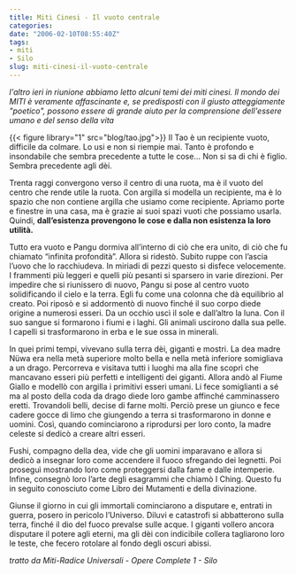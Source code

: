 ```yaml
---
title: Miti Cinesi - Il vuoto centrale
categories:
date: "2006-02-10T08:55:40Z"
tags:
- miti
- Silo
slug: miti-cinesi-il-vuoto-centrale
---
```


_l'altro ieri in riunione abbiamo letto alcuni temi dei miti cinesi. Il mondo dei MITI è veramente affascinante e, se predisposti con il giusto atteggiamente "poetico", possono essere di grande aiuto per la comprensione dell'essere umano e del senso della vita_

{{< figure library="1" src="blog/tao.jpg">}}
Il Tao è un recipiente vuoto, difficile da colmare. Lo usi e non si riempie mai. Tanto è profondo e insondabile che sembra precedente a tutte le cose... Non si sa di chi è figlio. Sembra precedente agli dèi.
  
Trenta raggi convergono verso il centro di una ruota, ma è il vuoto del centro che rende utile la ruota. Con argilla si modella un recipiente, ma è lo spazio che non contiene argilla che usiamo come recipiente. Apriamo porte e finestre in una casa, ma è grazie ai suoi spazi vuoti che possiamo usarla. Quindi, **dall’esistenza provengono le cose e dalla non esistenza la loro utilità.**

Tutto era vuoto e Pangu dormiva all’interno di ciò che era unito, di ciò che fu chiamato “infinita profondità”. Allora si ridestò. Subito ruppe con l’ascia l’uovo che lo racchiudeva. In miriadi di pezzi questo si disfece velocemente. I frammenti più leggeri e quelli più pesanti si sparsero in varie direzioni. Per impedire che si riunissero di nuovo, Pangu si pose al centro vuoto solidificando il cielo e la terra. Egli fu come una colonna che dà equilibrio al creato. Poi riposò e si addormentò di nuovo finché il suo corpo diede origine a numerosi esseri. Da un occhio uscì il sole e dall’altro la luna. Con il suo sangue si formarono i fiumi e i laghi. Gli animali uscirono dalla sua pelle. I capelli si trasformarono in erba e le sue ossa in minerali.

In quei primi tempi, vivevano sulla terra dèi, giganti e mostri. La dea madre Nüwa era nella metà superiore molto bella e nella metà inferiore somigliava a un drago. Percorreva e visitava tutti i luoghi ma alla fine scoprì che mancavano esseri più perfetti e intelligenti dei giganti. Allora andò al Fiume Giallo e modellò con argilla i primitivi esseri umani. Li fece somiglianti a sé ma al posto della coda da drago diede loro gambe affinché camminassero eretti. Trovandoli belli, decise di farne molti. Perciò prese un giunco e fece cadere gocce di limo che giungendo a terra si trasformarono in donne e uomini. Così, quando cominciarono a riprodursi per loro conto, la madre celeste si dedicò a creare altri esseri.

Fushi, compagno della dea, vide che gli uomini imparavano e allora si dedicò a insegnar loro come accendere il fuoco sfregando dei legnetti. Poi proseguì mostrando loro come proteggersi dalla fame e dalle intemperie. Infine, consegnò loro l’arte degli esagrammi che chiamò I Ching. Questo fu in seguito conosciuto come Libro dei Mutamenti e della divinazione.
  
Giunse il giorno in cui gli immortali cominciarono a disputare e, entrati in guerra, posero in pericolo l’Universo. Diluvi e catastrofi si abbatterono sulla terra, finché il dio del fuoco prevalse sulle acque. I giganti vollero ancora disputare il potere agli eterni, ma gli dèi con indicibile collera tagliarono loro le teste, che fecero rotolare al fondo degli oscuri abissi.

_tratto da Miti-Radice Universali - Opere Complete 1 - Silo_
